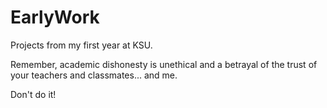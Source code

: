 # EarlyWork
Projects from my first year at KSU.  

Remember, academic dishonesty is unethical and a betrayal of the trust of your teachers and classmates... and me. 

Don't do it!
